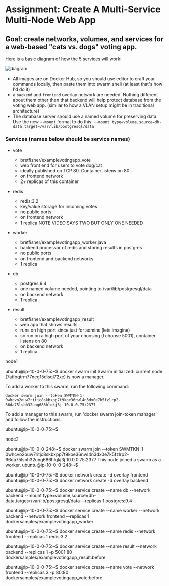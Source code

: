 # Assignment: Create A Multi-Service Multi-Node Web App

## Goal: create networks, volumes, and services for a web-based "cats vs. dogs" voting app.
Here is a basic diagram of how the 5 services will work:

![diagram](./architecture.png)
- All images are on Docker Hub, so you should use editor to craft your commands locally, then paste them into swarm shell (at least that's how I'd do it)
- a `backend` and `frontend` overlay network are needed. Nothing different about them other then that backend will help protect database from the voting web app. (similar to how a VLAN setup might be in traditional architecture)
- The database server should use a named volume for preserving data. Use the new `--mount` format to do this: `--mount type=volume,source=db-data,target=/var/lib/postgresql/data`

### Services (names below should be service names)
- vote
    - bretfisher/examplevotingapp_vote
    - web front end for users to vote dog/cat
    - ideally published on TCP 80. Container listens on 80
    - on frontend network
    - 2+ replicas of this container

- redis
    - redis:3.2
    - key/value storage for incoming votes
    - no public ports
    - on frontend network
    - 1 replica NOTE VIDEO SAYS TWO BUT ONLY ONE NEEDED

- worker
    - bretfisher/examplevotingapp_worker:java
    - backend processor of redis and storing results in postgres
    - no public ports
    - on frontend and backend networks
    - 1 replica

- db
    - postgres:9.4
    - one named volume needed, pointing to /var/lib/postgresql/data
    - on backend network
    - 1 replica

- result
    - bretfisher/examplevotingapp_result
    - web app that shows results
    - runs on high port since just for admins (lets imagine)
    - so run on a high port of your choosing (I choose 5001), container listens on 80
    - on backend network
    - 1 replica


node1

ubuntu@ip-10-0-0-75:~$ docker swarm init
Swarm initialized: current node (7atfoqtrm77neg15disql72xe) is now a manager.

To add a worker to this swarm, run the following command:

    docker swarm join --token SWMTKN-1-0whcvo2ouw7ritjc8skbxpp7t9koe36nwl4n3dx0e7k5fzlrp2-66da75lsbh32ung686hlqkj3j 10.0.0.75:2377

To add a manager to this swarm, run 'docker swarm join-token manager' and follow the instructions.

ubuntu@ip-10-0-0-75:~$ 


node2

ubuntu@ip-10-0-0-248:~$ docker swarm join --token SWMTKN-1-0whcvo2ouw7ritjc8skbxpp7t9koe36nwl4n3dx0e7k5fzlrp2-66da75lsbh32ung686hlqkj3j 10.0.0.75:2377
This node joined a swarm as a worker.
ubuntu@ip-10-0-0-248:~$



ubuntu@ip-10-0-0-75:~$ docker network create -d overlay frontend
ubuntu@ip-10-0-0-75:~$ docker network create -d overlay backend

ubuntu@ip-10-0-0-75:~$ docker service create --name db --network backend --mount type=volume,source=db-data,target=/var/lib/postgresql/data --replicas 1 postgres:9.4

ubuntu@ip-10-0-0-75:~$ docker service create --name worker --network backend --network frontend --replicas 1 dockersamples/examplevotingapp_worker 

ubuntu@ip-10-0-0-75:~$ docker service create --name redis --network frontend --replicas 1 redis:3.2 

ubuntu@ip-10-0-0-75:~$ docker service create --name result --network backend --replicas 1 -p 5001:80 dockersamples/examplevotingapp_result:before 

ubuntu@ip-10-0-0-75:~$ docker service create --name vote --network frontend --replicas 3 -p 80:80 dockersamples/examplevotingapp_vote:before 